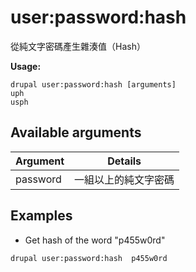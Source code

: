 # user:password:hash
從純文字密碼產生雜湊值（Hash）

**Usage:**
```
drupal user:password:hash [arguments]
uph
usph
```

## Available arguments
Argument | Details
---------|-------------
password | 一組以上的純文字密碼

## Examples
* Get hash of the word "p455w0rd"
```
drupal user:password:hash  p455w0rd
```
